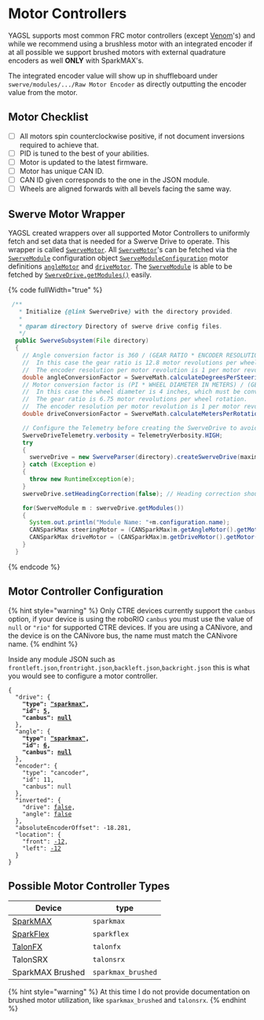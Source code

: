 # Motor Controllers

YAGSL supports most common FRC motor controllers (except [Venom](https://www.playingwithfusion.com/productview.php?pdid=99\&catid=1014)'s) and while we recommend using a brushless motor with an integrated encoder if at all possible we support brushed motors with external quadrature encoders as well **ONLY** with SparkMAX's.

The integrated encoder value will show up in shuffleboard under `swerve/modules/.../Raw Motor Encoder` as directly outputting the encoder value from the motor.

## Motor Checklist

* [ ] All motors spin counterclockwise positive, if not document inversions required to achieve that.
* [ ] PID is tuned to the best of your abilities.
* [ ] Motor is updated to the latest firmware.
* [ ] Motor has unique CAN ID.
* [ ] CAN ID given corresponds to the one in the JSON module.
* [ ] Wheels are aligned forwards with all bevels facing the same way.

## Swerve Motor Wrapper

YAGSL created wrappers over all supported Motor Controllers to uniformly fetch and set data that is needed for a Swerve Drive to operate. This wrapper is called [`SwerveMotor`](https://broncbotz3481.github.io/YAGSL/swervelib/motors/SwerveMotor.html). All [`SwerveMotor`](https://broncbotz3481.github.io/YAGSL/swervelib/motors/SwerveMotor.html)'s can be fetched via the [`SwerveModule`](https://broncbotz3481.github.io/YAGSL/swervelib/SwerveModule.html#configuration) configuration object [`SwerveModuleConfiguration`](https://broncbotz3481.github.io/YAGSL/swervelib/parser/SwerveModuleConfiguration.html) motor definitions [`angleMotor`](https://broncbotz3481.github.io/YAGSL/swervelib/parser/SwerveModuleConfiguration.html#angleMotor) and [`driveMotor`](https://broncbotz3481.github.io/YAGSL/swervelib/parser/SwerveModuleConfiguration.html#driveMotor). The [`SwerveModule`](https://broncbotz3481.github.io/YAGSL/swervelib/SwerveModule.html) is able to be fetched by [`SwerveDrive.getModules()`](https://broncbotz3481.github.io/YAGSL/swervelib/SwerveDrive.html#getModules\(\)) easily.

{% code fullWidth="true" %}
```java
 /**
   * Initialize {@link SwerveDrive} with the directory provided.
   *
   * @param directory Directory of swerve drive config files.
   */
  public SwerveSubsystem(File directory)
  {
    // Angle conversion factor is 360 / (GEAR RATIO * ENCODER RESOLUTION)
    //  In this case the gear ratio is 12.8 motor revolutions per wheel rotation.
    //  The encoder resolution per motor revolution is 1 per motor revolution.
    double angleConversionFactor = SwerveMath.calculateDegreesPerSteeringRotation(12.8, 1);
    // Motor conversion factor is (PI * WHEEL DIAMETER IN METERS) / (GEAR RATIO * ENCODER RESOLUTION).
    //  In this case the wheel diameter is 4 inches, which must be converted to meters to get meters/second.
    //  The gear ratio is 6.75 motor revolutions per wheel rotation.
    //  The encoder resolution per motor revolution is 1 per motor revolution.
    double driveConversionFactor = SwerveMath.calculateMetersPerRotation(Units.inchesToMeters(4), 6.75, 1);

    // Configure the Telemetry before creating the SwerveDrive to avoid unnecessary objects being created.
    SwerveDriveTelemetry.verbosity = TelemetryVerbosity.HIGH;
    try
    {
      swerveDrive = new SwerveParser(directory).createSwerveDrive(maximumSpeed, angleConversionFactor, driveConversionFactor);
    } catch (Exception e)
    {
      throw new RuntimeException(e);
    }
    swerveDrive.setHeadingCorrection(false); // Heading correction should only be used while controlling the robot via angle.

    for(SwerveModule m : swerveDrive.getModules())
    {
      System.out.println("Module Name: "+m.configuration.name);
      CANSparkMax steeringMotor = (CANSparkMax)m.getAngleMotor().getMotor(); // Cast Object to CANSparkMax
      CANSparkMax driveMotor = (CANSparkMax)m.getDriveMotor().getMotor(); // Cast Object to CANSparkMax
    }
  }
```
{% endcode %}

## Motor Controller Configuration

{% hint style="warning" %}
Only CTRE devices currently support the `canbus` option, if your device is using the roboRIO `canbus` you must use the value of `null` or `"rio"` for supported CTRE devices. If you are using a CANivore, and the device is on the CANivore bus, the name must match the CANivore name.
{% endhint %}

Inside any module JSON such as `frontleft.json`,`frontright.json`,`backleft.json`,`backright.json` this is what you would see to configure a motor controller.

<pre class="language-json"><code class="lang-json">{
  "drive": {
<strong>    "type": <a data-footnote-ref href="#user-content-fn-1">"sparkmax"</a>,
</strong><strong>    "id": <a data-footnote-ref href="#user-content-fn-2">5</a>,
</strong><strong>    "canbus": <a data-footnote-ref href="#user-content-fn-3">null</a>
</strong>  },
  "angle": {
<strong>    "type": <a data-footnote-ref href="#user-content-fn-4">"sparkmax"</a>,
</strong><strong>    "id": <a data-footnote-ref href="#user-content-fn-5">6</a>,
</strong><strong>    "canbus": <a data-footnote-ref href="#user-content-fn-6">null</a>
</strong>  },
  "encoder": {
    "type": "cancoder",
    "id": 11,
    "canbus": null
  },
  "inverted": {
    "drive": <a data-footnote-ref href="#user-content-fn-7">false</a>,
    "angle": <a data-footnote-ref href="#user-content-fn-8">false</a>
  },
  "absoluteEncoderOffset": -18.281,
  "location": {
    "front": <a data-footnote-ref href="#user-content-fn-9">-12</a>,
    "left": <a data-footnote-ref href="#user-content-fn-10">-12</a>
  }
}
</code></pre>

## &#x20;Possible Motor Controller Types

| Device                    | type               |
| ------------------------- | ------------------ |
| [SparkMAX](sparkmax.md)   | `sparkmax`         |
| [SparkFlex](sparkflex.md) | `sparkflex`        |
| [TalonFX](talonfx.md)     | `talonfx`          |
| TalonSRX                  | `talonsrx`         |
| SparkMAX Brushed          | `sparkmax_brushed` |

{% hint style="warning" %}
At this time I do not provide documentation on brushed motor utilization, like `sparkmax_brushed` and `talonsrx`.
{% endhint %}

[^1]: SparkMAX brushless mode is selected.

[^2]: The SparkMAX has a CAN ID of `5`.

[^3]: SparkMAX is not compatible with CANivore so the `canbus` should be `null` or `""`.

[^4]: SparkMAX brushless mode is selected.

[^5]: The SparkMAX has a CAN ID of `6`.

[^6]: SparkMAX is not compatible with CANivore so the `canbus` should be `null` or `""`.

[^7]: The drive motor spins counter clockwise positive without any inversion.

[^8]: The steering/angle/azimuth motor spins counterclockwise positive without inversion.

[^9]: The center of this module is `-12`in from the center of the robot "frontwise".

[^10]: The center of this module is `-12`in from the center of the robot "left".

